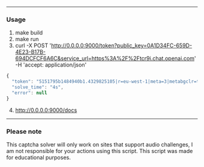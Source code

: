 --------------------------------------

### Usage

1. make build
2. make run
3. curl -X POST 'http://0.0.0.0:9000/token?public_key=0A1D34FC-659D-4E23-B17B-694DCFCF6A6C&service_url=https%3A%2F%2Ftcr9i.chat.openai.com' -H 'accept: application/json'
```js
{
  "token": "5151795b1484940b1.4329825105|r=eu-west-1|meta=3|metabgclr=transparent|metaiconclr=%23757575|guitextcolor=%23000000|pk=0A1D34FC-659D-4E23-B17B-694DCFCF6A6C|at=40|ag=101|cdn_url=https%3A%2F%2Fapi.funcaptcha.com%2Fcdn%2Ffc|lurl=https%3A%2F%2Faudio-eu-west-1.arkoselabs.com|surl=https%3A%2F%2Fapi.funcaptcha.com|smurl=https%3A%2F%2Fapi.funcaptcha.com%2Fcdn%2Ffc%2Fassets%2Fstyle-manager",
  "solve_time": "4s",
  "error": null
}
```
4. http://0.0.0.0:9000/docs

--------------------------------------

### Please note

This captcha solver will only work on sites that support audio challenges, I am not responsible for your actions using this script. This script was made for educational purposes.
